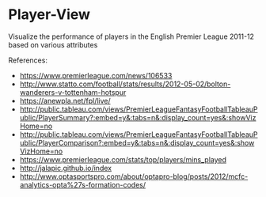 # Player-View
Visualize the performance of players in the English Premier League 2011-12 based on various attributes

References:
* https://www.premierleague.com/news/106533
* http://www.statto.com/football/stats/results/2012-05-02/bolton-wanderers-v-tottenham-hotspur
* https://anewpla.net/fpl/live/
* http://public.tableau.com/views/PremierLeagueFantasyFootballTableauPublic/PlayerSummary?:embed=y&:tabs=n&:display_count=yes&:showVizHome=no
* http://public.tableau.com/views/PremierLeagueFantasyFootballTableauPublic/PlayerComparison?:embed=y&:tabs=n&:display_count=yes&:showVizHome=no
* https://www.premierleague.com/stats/top/players/mins_played
* http://jalapic.github.io/index
* http://www.optasportspro.com/about/optapro-blog/posts/2012/mcfc-analytics-opta%27s-formation-codes/